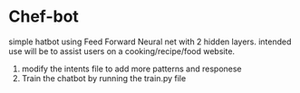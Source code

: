 # Chef-bot
simple hatbot using Feed Forward Neural net with 2 hidden layers. intended use will be to assist users on a cooking/recipe/food website.

1. modify the intents file to add more patterns and responese 
2. Train the chatbot by running the train.py file
